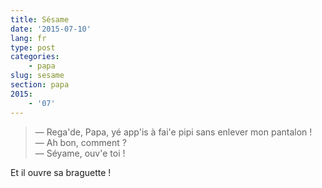 ```yaml
---
title: Sésame
date: '2015-07-10'
lang: fr
type: post
categories:
    - papa
slug: sesame
section: papa
2015:
    - '07'
---
```


> — Rega'de, Papa, yé app'is à fai'e pipi sans enlever mon pantalon !  
> — Ah bon, comment ?  
> — Séyame, ouv'e toi !

Et il ouvre sa braguette !